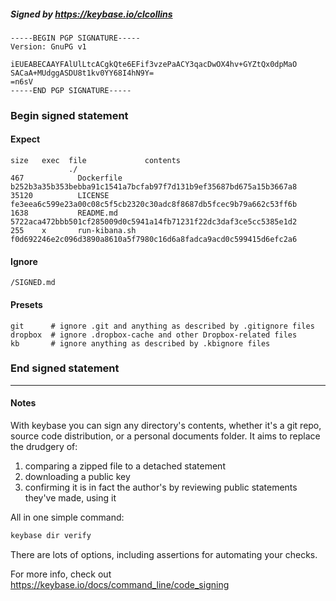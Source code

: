##### Signed by https://keybase.io/clcollins
```
-----BEGIN PGP SIGNATURE-----
Version: GnuPG v1

iEUEABECAAYFAlUlLtcACgkQte6EFif3vzePaACY3qacDwOX4hv+GYZtQx0dpMaO
SACaA+MUdggASDU8t1kv0YY68I4hN9Y=
=n6sV
-----END PGP SIGNATURE-----

```

<!-- END SIGNATURES -->

### Begin signed statement 

#### Expect

```
size   exec  file             contents                                                        
             ./                                                                               
467            Dockerfile     b252b3a35b353bebba91c1541a7bcfab97f7d131b9ef35687bd675a15b3667a8
35120          LICENSE        fe3eea6c599e23a00c08c5f5cb2320c30adc8f8687db5fcec9b79a662c53ff6b
1638           README.md      5722aca472bbb501cf285009d0c5941a14fb71231f22dc3daf3ce5cc5385e1d2
255    x       run-kibana.sh  f0d692246e2c096d3890a8610a5f7980c16d6a8fadca9acd0c599415d6efc2a6
```

#### Ignore

```
/SIGNED.md
```

#### Presets

```
git      # ignore .git and anything as described by .gitignore files
dropbox  # ignore .dropbox-cache and other Dropbox-related files    
kb       # ignore anything as described by .kbignore files          
```

<!-- summarize version = 0.0.9 -->

### End signed statement

<hr>

#### Notes

With keybase you can sign any directory's contents, whether it's a git repo,
source code distribution, or a personal documents folder. It aims to replace the drudgery of:

  1. comparing a zipped file to a detached statement
  2. downloading a public key
  3. confirming it is in fact the author's by reviewing public statements they've made, using it

All in one simple command:

```bash
keybase dir verify
```

There are lots of options, including assertions for automating your checks.

For more info, check out https://keybase.io/docs/command_line/code_signing